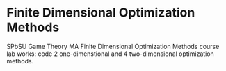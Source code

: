 # Finite Dimensional Optimization Methods
SPbSU Game Theory MA Finite Dimensional Optimization Methods course lab works: code 2 one-dimenstional and 4 two-dimensional optimization methods.
